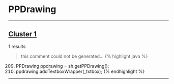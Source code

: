 # PPDrawing

***

## [Cluster 1](./1)
1 results
> this comment could not be generated...
{% highlight java %}
209. PPDrawing ppdrawing = sh.getPPDrawing();
210. ppdrawing.addTextboxWrapper(_txtbox);
{% endhighlight %}

***

